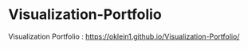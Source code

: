 # Visualization-Portfolio
Visualization Portfolio : <a>https://oklein1.github.io/Visualization-Portfolio/</a>
